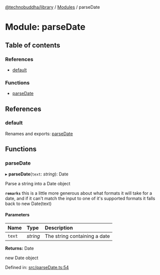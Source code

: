 [@technobuddha/library](../..) / [Modules](../Modules.md) / parseDate

# Module: parseDate

## Table of contents

### References

- [default](parsedate.md#default)

### Functions

- [parseDate](parsedate.md#parsedate)

## References

### default

Renames and exports: [parseDate](parsedate.md#parsedate)

## Functions

### parseDate

▸ **parseDate**(`text`: *string*): Date

Parse a string into a Date object

**`remarks`** this is a little more generous about what formats it will take for a date, and if it can't match the input to one of it's supported formats it falls
back to new Date(text)

#### Parameters

| Name | Type | Description |
| :------ | :------ | :------ |
| `text` | *string* | The string containing a date |

**Returns:** Date

new Date object

Defined in: [src/parseDate.ts:54](../src/parseDate.ts#L54)
